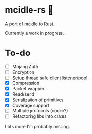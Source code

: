 # mcidle-rs 🦀

A port of mcidle to [Rust](https://www.rust-lang.org/).

Currently a work in progress.

# To-do

- [ ] Mojang Auth
- [ ] Encryption
- [ ] Setup thread safe client listener/pool
- [x] Compression
- [x] Packet wrapper
- [x] Read/send 
- [x] Serialization of primitives
- [x] Coverage support
- [ ] Multiple protocols (codec?)
- [ ] Refactoring libs into crates

Lots more I'm probably missing.
